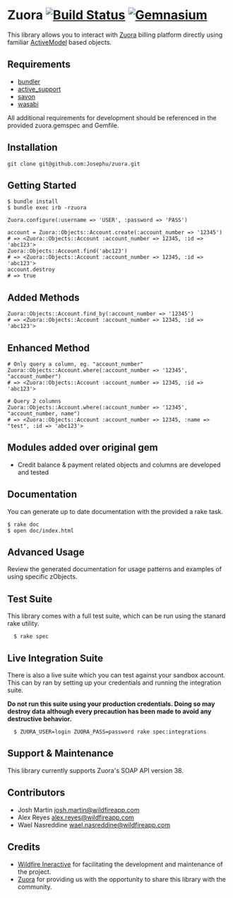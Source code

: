 # Zuora [![Build Status](https://secure.travis-ci.org/wildfireapp/zuora.png?branch=master)](http://travis-ci.org/wildfireapp/zuora) [![Gemnasium](https://gemnasium.com/wildfireapp/zuora.png)](https://gemnasium.com/wildfireapp/zuora)

This library allows you to interact with [Zuora](http://www.zuora.com) billing platform directly using 
familiar [ActiveModel](https://github.com/rails/rails/tree/master/activemodel) based objects.

## Requirements
  * [bundler](https://github.com/carlhuda/bundler)
  * [active_support](https://github.com/rails/rails/tree/master/activesupport)
  * [savon](https://github.com/rubiii/savon)
  * [wasabi](https://github.com/rubiii/wasabi)

All additional requirements for development should be referenced in the provided zuora.gemspec and Gemfile.

## Installation

    git clone git@github.com:Josephu/zuora.git

## Getting Started

    $ bundle install
    $ bundle exec irb -rzuora

    Zuora.configure(:username => 'USER', :password => 'PASS')

    account = Zuora::Objects::Account.create(:account_number => '12345')
    # => <Zuora::Objects::Account :account_number => 12345, :id => 'abc123'>
    Zuora::Objects::Account.find('abc123')
    # => <Zuora::Objects::Account :account_number => 12345, :id => 'abc123'>
    account.destroy
    # => true

## Added Methods

    Zuora::Objects::Account.find_by(:account_number => '12345')
    # => <Zuora::Objects::Account :account_number => 12345, :id => 'abc123'>

## Enhanced Method

    # Only query a column, eg. "account_number"
    Zuora::Objects::Account.where(:account_number => '12345', "account_number") 
    # => <Zuora::Objects::Account :account_number => 12345, :id => 'abc123'>

    # Query 2 columns
    Zuora::Objects::Account.where(:account_number => '12345', "account_number, name") 
    # => <Zuora::Objects::Account :account_number => 12345, :name => "test", :id => 'abc123'>

## Modules added over original gem

  * Credit balance & payment related objects and columns are developed and tested

## Documentation
  You can generate up to date documentation with the provided a rake task.

    $ rake doc
    $ open doc/index.html

## Advanced Usage
  Review the generated documentation for usage patterns and examples of using specific zObjects.

## Test Suite
  This library comes with a full test suite, which can be run using the stanard rake utility.

      $ rake spec

## Live Integration Suite
  There is also a live suite which you can test against your sandbox account.
  This can by ran by setting up your credentials and running the integration suite.

  **Do not run this suite using your production credentials. Doing so may destroy
  data although every precaution has been made to avoid any destructive behavior.**

      $ ZUORA_USER=login ZUORA_PASS=password rake spec:integrations

## Support & Maintenance
  This library currently supports Zuora's SOAP API version 38.

## Contributors
  * Josh Martin <josh.martin@wildfireapp.com>
  * Alex Reyes <alex.reyes@wildfireapp.com>
  * Wael Nasreddine <wael.nasreddine@wildfireapp.com>

## Credits
  * [Wildfire Ineractive](http://www.wildfireapp.com) for facilitating the development and maintenance of the project.
  * [Zuora](http://www.zuora.com) for providing us with the opportunity to share this library with the community.

